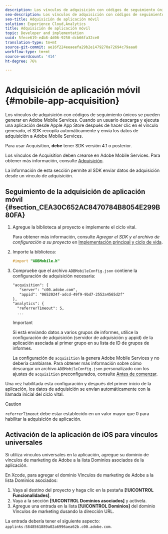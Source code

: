 ```yaml
---
description: Los vínculos de adquisición con códigos de seguimiento únicos se pueden generar en Adobe Mobile Services. Cuando un usuario descarga y ejecuta una aplicación desde Apple App Store después de hacer clic en el vínculo generado, el SDK recopila automáticamente y envía los datos de adquisición a Adobe Mobile Services.
seo-description: Los vínculos de adquisición con códigos de seguimiento únicos se pueden generar en Adobe Mobile Services. Cuando un usuario descarga y ejecuta una aplicación desde Apple App Store después de hacer clic en el vínculo generado, el SDK recopila automáticamente y envía los datos de adquisición a Adobe Mobile Services.
seo-title: Adquisición de aplicación móvil
solution: Experience Cloud,Analytics
title: Adquisición de aplicación móvil
topic: Developer and implementation
uuid: 5fece619-e4b8-4d06-9250-dcb66fa32ce0
translation-type: tm+mt
source-git-commit: ae16f224eeaeefa29b2e1479270a72694c79aaa0
workflow-type: tm+mt
source-wordcount: '414'
ht-degree: 76%

---
```



# Adquisición de aplicación móvil {#mobile-app-acquisition}

Los vínculos de adquisición con códigos de seguimiento únicos se pueden generar en Adobe Mobile Services. Cuando un usuario descarga y ejecuta una aplicación desde Apple App Store después de hacer clic en el vínculo generado, el SDK recopila automáticamente y envía los datos de adquisición a Adobe Mobile Services.

Para usar Acquisition, **debe** tener SDK versión 4.1 o posterior.

Los vínculos de Acquisition deben crearse en Adobe Mobile Services. Para obtener más información, consulte [Adquisición](/help/using/acquisition-main/acquisition-main.md).

La información de esta sección permite al SDK enviar datos de adquisición desde un vínculo de adquisición.

## Seguimiento de la adquisición de aplicación móvil {#section_CEA30C652AC8470784B8054E299B80FA}

1. Agregue la biblioteca al proyecto e implemente el ciclo vital.

   Para obtener más información, consulte *Agregar el SDK y el archivo de configuración a su proyecto* en [Implementación principal y ciclo de vida](/help/ios/getting-started/dev-qs.md).
1. Importe la biblioteca:

   ```objective-c
   #import "ADBMobile.h"
   ```

1. Compruebe que el archivo `ADBMobileConfig.json` contiene la configuración de adquisición necesaria:

   ```xml
   "acquisition": { 
      "server": "c00.adobe.com", 
      "appid": "0652024f-adcd-49f9-9bd7-2552a4565d2f" 
   }, 
   "analytics": { 
     "referrerTimeout": 5, 
     ...
   ```

   >[!IMPORTANT]
   >
   >Si está enviando datos a varios grupos de informes, utilice la configuración de adquisición (servidor de adquisición y appid) de la aplicación asociada al primer grupo en su lista de ID de grupos de informes.

   La configuración de `acquisition` la genera Adobe Mobile Services y no debería cambiarse. Para obtener más información sobre cómo descargar un archivo `ADBMobileConfig.json` personalizado con los ajustes de `acquisition` preconfigurados, consulte [Antes de comenzar](/help/ios/getting-started/requirements.md).

Una vez habilitada esta configuración y después del primer inicio de la aplicación, los datos de adquisición se envían automáticamente con la llamada inicial del ciclo vital.

>[!CAUTION]
>
>`referrerTimeout` debe estar establecido en un valor mayor que 0 para habilitar la adquisición de aplicación.

## Activación de la aplicación de iOS para vínculos universales

Si utiliza vínculos universales en la aplicación, agregue su dominio de vínculos de marketing de Adobe a la lista Dominios asociados de la aplicación.

En Xcode, para agregar el dominio Vínculos de marketing de Adobe a la lista Dominios asociados:

1. Vaya al destino del proyecto y haga clic en la pestaña **[!UICONTROL Funcionalidades]**.
2. Vaya a la sección **[!UICONTROL Dominios asociados]** y actívela.
3. Agregue una entrada en la lista **[!UICONTROL Dominios]** del dominio Vínculos de marketing dusando la dirección URL.

La entrada debería tener el siguiente aspecto: `applinks:5848561889a02a6996aea62b.c00.adobe.com`.